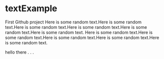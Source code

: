 # textExample
First Github project
Here is some random text.Here is some random text.Here is some random text.Here is some random text.Here is some random text.Here is some random text.
Here is some random text.Here is some random text.Here is some random text.Here is some random text.Here is some random text.


hello there . . .
